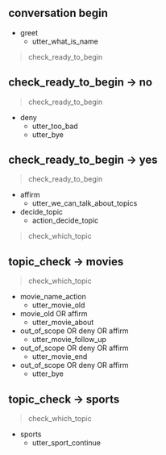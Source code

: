 ## conversation begin
* greet
    - utter_what_is_name
> check_ready_to_begin

## check_ready_to_begin -> no
> check_ready_to_begin
* deny
    - utter_too_bad
    - utter_bye

## check_ready_to_begin -> yes
> check_ready_to_begin
* affirm
    - utter_we_can_talk_about_topics
* decide_topic
    - action_decide_topic
> check_which_topic

## topic_check -> movies
> check_which_topic
* movie_name_action
    - utter_movie_old
* movie_old OR affirm
    - utter_movie_about
* out_of_scope OR deny OR affirm
    - utter_movie_follow_up
* out_of_scope OR deny OR affirm
    - utter_movie_end
* out_of_scope OR deny OR affirm
    - utter_bye
    
## topic_check -> sports
> check_which_topic
* sports
    - utter_sport_continue